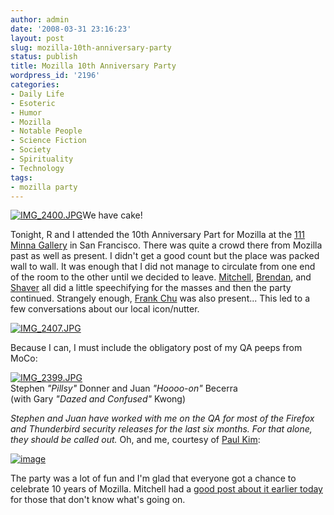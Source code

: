 ```yaml
---
author: admin
date: '2008-03-31 23:16:23'
layout: post
slug: mozilla-10th-anniversary-party
status: publish
title: Mozilla 10th Anniversary Party
wordpress_id: '2196'
categories:
- Daily Life
- Esoteric
- Humor
- Mozilla
- Notable People
- Science Fiction
- Society
- Spirituality
- Technology
tags:
- mozilla party
---
```


[![IMG\_2400.JPG](http://farm3.static.flickr.com/2224/2379520018_636b711a00.jpg)](http://www.flickr.com/photos/albill/2379520018/ "IMG_2400.JPG by albill, on Flickr")We
have cake!

Tonight, R and I attended the 10th Anniversary Part for Mozilla at the
[111 Minna Gallery](http://www.111minnagallery.com/) in San Francisco.
There was quite a crowd there from Mozilla past as well as present. I
didn't get a good count but the place was packed wall to wall. It was
enough that I did not manage to circulate from one end of the room to
the other until we decided to leave.
[Mitchell](http://blog.lizardwrangler.com/),
[Brendan](http://weblogs.mozillazine.org/roadmap/), and
[Shaver](http://shaver.off.net/diary/) all did a little speechifying for
the masses and then the party continued. Strangely enough, [Frank
Chu](http://en.wikipedia.org/wiki/Frank_Chu) was also present... This
led to a few conversations about our local icon/nutter.

[![IMG\_2407.JPG](http://farm4.static.flickr.com/3165/2379521776_02bc7571cb.jpg)](http://www.flickr.com/photos/albill/2379521776/ "IMG_2407.JPG by albill, on Flickr")

Because I can, I must include the obligatory post of my QA peeps from
MoCo:

[![IMG\_2399.JPG](http://farm3.static.flickr.com/2065/2378682797_b125b0cec6.jpg)](http://www.flickr.com/photos/albill/2378682797/ "IMG_2399.JPG by albill, on Flickr")\
Stephen *"Pillsy"* Donner and Juan *"Hoooo-on"* Becerra\
 (with Gary *"Dazed and Confused"* Kwong)

*Stephen and Juan have worked with me on the QA for most of the Firefox
and Thunderbird security releases for the last six months. For that
alone, they should be called out.* Oh, and me, courtesy of [Paul
Kim](http://www.numenity.org/blog/):

[![image](http://farm4.static.flickr.com/3085/2378843411_215946986a.jpg)](http://www.flickr.com/photos/fmg2001/2378843411/sizes/m/)

The party was a lot of fun and I'm glad that everyone got a chance to
celebrate 10 years of Mozilla. Mitchell had a [good post about it
earlier
today](http://blog.lizardwrangler.com/2008/03/31/mozilla-turns-10-today/)
for those that don't know what's going on.
